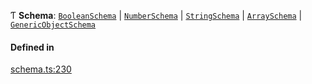 Ƭ **Schema**: [`BooleanSchema`](../interfaces/BooleanSchema.md) \| [`NumberSchema`](../interfaces/NumberSchema.md) \| [`StringSchema`](../interfaces/StringSchema.md) \| [`ArraySchema`](../interfaces/ArraySchema.md) \| [`GenericObjectSchema`](GenericObjectSchema.md)

#### Defined in

[schema.ts:230](https://github.com/coda/packs-sdk/blob/main/schema.ts#L230)
